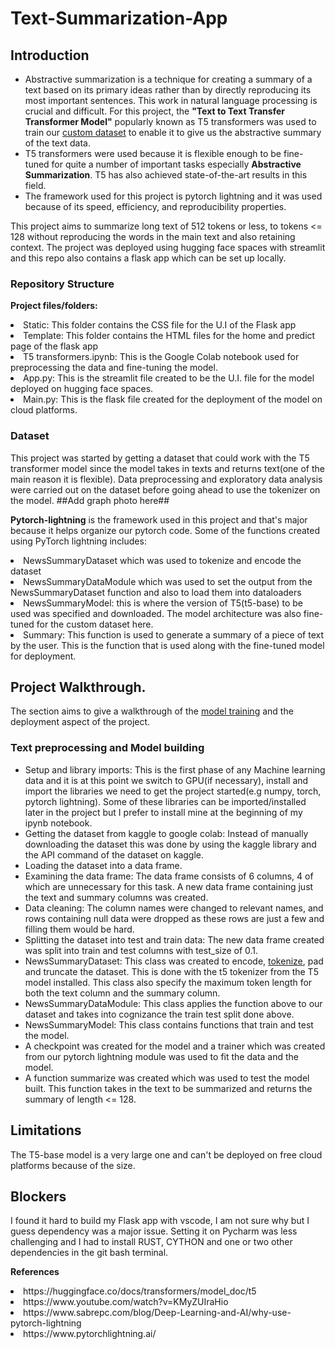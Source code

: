 # Text-Summarization-App

## Introduction

- Abstractive summarization is a technique for creating a summary of a text based on its primary ideas rather than by directly reproducing its most important sentences. This work in natural language processing is crucial and difficult. For this project, the **"Text to Text Transfer Transformer Model"** popularly known as T5 transformers was used to train our [custom dataset](https://www.kaggle.com/datasets/sunnysai12345/news-summary) to enable it to give us the abstractive summary of the text data. 
- T5 transformers were used because it is flexible enough to be fine-tuned for quite a number of important tasks especially **Abstractive Summarization**. T5 has also achieved state-of-the-art results in this field.
- The framework used for this project is pytorch lightning and it was used because of its speed, efficiency, and reproducibility properties.

This project aims to summarize long text of 512 tokens or less, to tokens <= 128 without reproducing the words in the main text and also retaining context. The project was deployed using hugging face spaces with streamlit and this repo also contains a flask app which can be set up locally.

### Repository Structure 
**Project files/folders:**
  <li>Static: This folder contains the CSS file for the U.I of the Flask app</li>
  <li>Template: This folder contains the HTML files for the home and predict page of the flask app</li>
  <li>T5 transformers.ipynb: This is the Google Colab notebook used for preprocessing the data and fine-tuning the model.</li>
  <li>App.py: This is the streamlit file created to be the U.I. file for the model deployed on hugging face spaces.</li>
  <li>Main.py: This is the flask file created for the deployment of the model on cloud platforms.</li>

### Dataset
This project was started by getting a dataset that could work with the T5 transformer model since the model takes in texts and returns text(one of the main reason it is flexible). Data preprocessing and exploratory data analysis were carried out on the dataset before going ahead to use the tokenizer on the model.
##Add graph photo here##


**Pytorch-lightning** is the framework used in this project and that's major because it helps organize our pytorch code.
Some of the functions created using PyTorch lightning includes:
<li>NewsSummaryDataset which was used to tokenize and encode the dataset</li>
<li>NewsSummaryDataModule which was used to set the output from the NewsSummaryDataset function and also to load them into dataloaders</li>
<li>NewsSummaryModel: this is where the version of T5(t5-base) to be used was specified and downloaded. The model architecture was also fine-tuned for the custom dataset here.</li>
<li>Summary: This function is used to generate a summary of a piece of text by the user. This is the function that is used along with the fine-tuned model for deployment.</li>
  
 ## Project Walkthrough.
 The section aims to give a walkthrough of the [model training](https://github.com/hemhemoh/Text-Summarization-App/blob/main/T5_transformers.ipynb) and the deployment aspect of the project.
 ### Text preprocessing and Model building
 
 - Setup and library imports: This is the first phase of any Machine learning data and it is at this point we switch to GPU(if necessary), install and import the libraries we need to get the project started(e.g numpy, torch, pytorch lightning). Some of these libraries can be imported/installed later in the project but I prefer to install mine at the beginning of my ipynb notebook.
 - Getting the dataset from kaggle to google colab: Instead of manually downloading the dataset this was done by using the kaggle library and the API command of the dataset on kaggle.
 - Loading the dataset into a data frame.
 - Examining the data frame: The data frame consists of 6 columns, 4 of which are unnecessary for this task. A new data frame containing just the text and summary columns was created. 
 - Data cleaning: The column names were changed to relevant names, and rows containing null data were dropped as these rows are just a few and filling them would be hard.
 - Splitting the dataset into test and train data: The new data frame created was split into train and test columns with test_size of 0.1.
 - NewsSummaryDataset: This class was created to encode, [tokenize](https://towardsdatascience.com/tokenization-for-natural-language-processing-a179a891bad4#:~:text=Tokenization%20is%20breaking%20the%20raw,the%20sequence%20of%20the%20words), pad and truncate the dataset. This is done with the t5 tokenizer from the T5 model installed. This class also specify the maximum token length for both the text column and the summary column. 
 - NewsSummaryDataModule: This class applies the function above to our dataset and takes into cognizance the train test split done above.
 - NewsSummaryModel: This class contains functions that train and test the model.
 - A checkpoint was created for the model and a trainer which was created from our pytorch lightning module was used to fit the data and the model.
 - A function summarize was created which was used to test the model built. This function takes in the text to be summarized and returns the summary of length <= 128.

  
## Limitations
<p> The T5-base model is a very large one and can't be deployed on free cloud platforms because of the size.</p>

## Blockers
I found it hard to build my Flask app with vscode, I am not sure why but I guess dependency was a major issue. Setting it on Pycharm was less challenging and I had to install RUST, CYTHON and one or two other dependencies in the git bash terminal.

**References**
<li>https://huggingface.co/docs/transformers/model_doc/t5</li>
<li>https://www.youtube.com/watch?v=KMyZUIraHio</li>
<li>https://www.sabrepc.com/blog/Deep-Learning-and-AI/why-use-pytorch-lightning</li>
<li>https://www.pytorchlightning.ai/</li>
